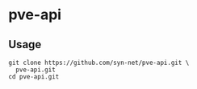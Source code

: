 # pve-api

## Usage

```shell
git clone https://github.com/syn-net/pve-api.git \
  pve-api.git
cd pve-api.git
```

